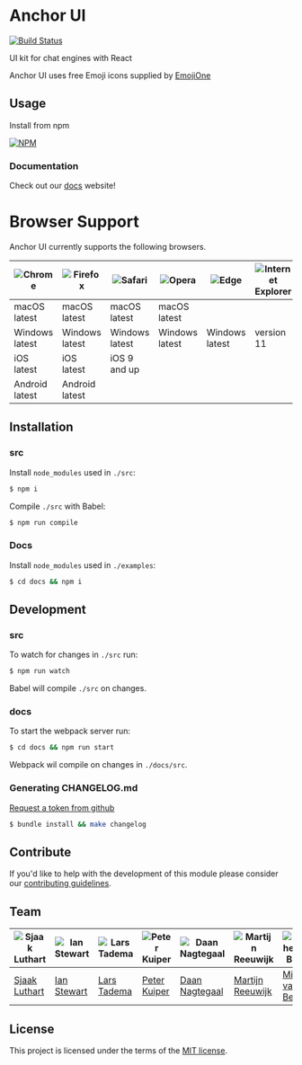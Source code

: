 # Anchor UI

[![Build Status](https://travis-ci.org/anchorchat/anchor-ui.svg?branch=master)](https://travis-ci.org/anchorchat/anchor-ui)

UI kit for chat engines with React

Anchor UI uses free Emoji icons supplied by [EmojiOne](https://www.emojione.com/)

## Usage

Install from npm

[![NPM](https://nodei.co/npm/anchor-ui.png)](https://nodei.co/npm/anchor-ui/)

### Documentation

Check out our [docs](https://anchorchat.github.io/anchor-ui/#/) website!

# Browser Support

Anchor UI currently supports the following browsers.

|![Chrome](https://cdnjs.cloudflare.com/ajax/libs/browser-logos/42.4.2/chrome/chrome_48x48.png)|![Firefox](https://cdnjs.cloudflare.com/ajax/libs/browser-logos/42.4.2/firefox/firefox_48x48.png)|![Safari](https://cdnjs.cloudflare.com/ajax/libs/browser-logos/42.4.2/safari/safari_48x48.png)|![Opera](https://cdnjs.cloudflare.com/ajax/libs/browser-logos/42.4.2/opera/opera_48x48.png)|![Edge](https://cdnjs.cloudflare.com/ajax/libs/browser-logos/42.4.2/edge/edge_48x48.png)|![Internet Explorer](https://cdnjs.cloudflare.com/ajax/libs/browser-logos/42.4.2/archive/internet-explorer_9-11/internet-explorer_9-11_48x48.png)|
|--------------|--------------|--------------|--------------|--------------|----------|
|macOS latest  |macOS latest  |macOS latest  |macOS latest  |              |          |
|Windows latest|Windows latest|Windows latest|Windows latest|Windows latest|version 11|
|iOS latest    |iOS latest    |iOS 9 and up  |              |              |          |
|Android latest|Android latest|              |              |              |          |

## Installation

### src

Install `node_modules` used in `./src`:

```bash
$ npm i
```

Compile `./src` with Babel:

```bash
$ npm run compile
```

### Docs

Install `node_modules` used in `./examples`:

```bash
$ cd docs && npm i
```

## Development

### src

To watch for changes in `./src` run:

```bash
$ npm run watch
```

Babel will compile `./src` on changes.

### docs

To start the webpack server run:

```bash
$ cd docs && npm run start
```

Webpack wil compile on changes in `./docs/src`.

### Generating CHANGELOG.md

[Request a token from github](https://github.com/skywinder/github-changelog-generator#github-token)

```bash
$ bundle install && make changelog
```

## Contribute

If you'd like to help with the development of this module please consider our [contributing guidelines](https://github.com/anchorchat/anchor-ui/blob/master/CONTRIBUTING.md).

## Team

|![Sjaak Luthart](https://avatars1.githubusercontent.com/u/6596471?v=3&s=150)|![Ian Stewart](https://avatars2.githubusercontent.com/u/14125280?v=3&s=150)|![Lars Tadema](https://avatars0.githubusercontent.com/u/16486197?v=3&s=150)|![Peter Kuiper](https://avatars3.githubusercontent.com/u/6492184?v=3&s=150)|![Daan Nagtegaal](https://avatars0.githubusercontent.com/u/3033357?v=3&s=150)|![Martijn Reeuwijk](https://avatars1.githubusercontent.com/u/15121010?v=3&s=150)|![Mitchel van Bever](https://avatars1.githubusercontent.com/u/10127707?v=3&s=150)
|---|---|---|---|---|---|---|
|[Sjaak Luthart](https://github.com/sjaakluthart)|[Ian Stewart](https://github.com/IanCStewart)|[Lars Tadema](https://github.com/larstadema)|[Peter Kuiper](https://github.com/peterkuiper)|[Daan Nagtegaal](https://github.com/daannagtegaal)|[Martijn Reeuwijk](https://github.com/MartijnReeuwijk)|[Mitchel van Bever](https://github.com/MrBamBam)

## License

This project is licensed under the terms of the [MIT license](https://github.com/anchorchat/anchor-ui/blob/master/LICENSE).
